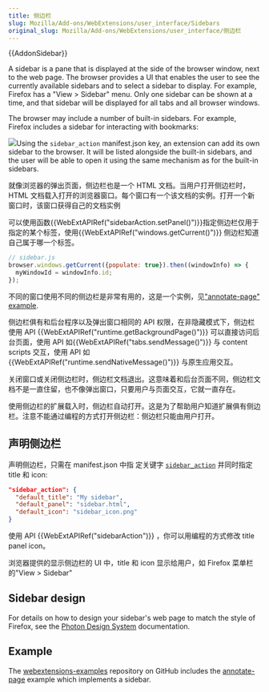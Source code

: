 ```yaml
---
title: 侧边栏
slug: Mozilla/Add-ons/WebExtensions/user_interface/Sidebars
original_slug: Mozilla/Add-ons/WebExtensions/user_interface/侧边栏
---
```

{{AddonSidebar}}

A sidebar is a pane that is displayed at the side of the browser window, next to the web page. The browser provides a UI that enables the user to see the currently available sidebars and to select a sidebar to display. For example, Firefox has a "View > Sidebar" menu. Only one sidebar can be shown at a time, and that sidebar will be displayed for all tabs and all browser windows.

The browser may include a number of built-in sidebars. For example, Firefox includes a sidebar for interacting with bookmarks:

![](bookmarks-sidebar.png)Using the `sidebar_action` manifest.json key, an extension can add its own sidebar to the browser. It will be listed alongside the built-in sidebars, and the user will be able to open it using the same mechanism as for the built-in sidebars.

就像浏览器的弹出页面，侧边栏也是一个 HTML 文档。当用户打开侧边栏时，HTML 文档载入打开的浏览器窗口。每个窗口有一个该文档的实例。打开一个新窗口时，该窗口获得自己的文档实例

可以使用函数{{WebExtAPIRef("sidebarAction.setPanel()")}}指定侧边栏仅用于指定的某个标签，使用{{WebExtAPIRef("windows.getCurrent()")}} 侧边栏知道自己属于哪一个标签。

```js
// sidebar.js
browser.windows.getCurrent({populate: true}).then((windowInfo) => {
  myWindowId = windowInfo.id;
});
```

不同的窗口使用不同的侧边栏是非常有用的，这是一个实例，见["annotate-page" example](https://github.com/mdn/webextensions-examples/tree/master/annotate-page).

侧边栏俱有和后台程序以及弹出窗口相同的 API 权限，在非隐藏模式下，侧边栏使用 API {{WebExtAPIRef("runtime.getBackgroundPage()")}} 可以直接访问后台页面，使用 API 如{{WebExtAPIRef("tabs.sendMessage()")}} 与 content scripts 交互，使用 API 如 {{WebExtAPIRef("runtime.sendNativeMessage()")}} 与原生应用交互。

关闭窗口或关闭侧边栏时，侧边栏文档退出。这意味着和后台页面不同，侧边栏文档不是一直住留，也不像弹出窗口，只要用户与页面交互，它就一直存在。

使用侧边栏的扩展载入时，侧边栏自动打开。这是为了帮助用户知道扩展俱有侧边栏。注意不能通过编程的方式打开侧边栏：侧边栏只能由用户打开。

## 声明侧边栏

声明侧边栏，只需在 manifest.json 中指 定关键字 [`sidebar_action`](/zh-CN/Add-ons/WebExtensions/manifest.json/sidebar_action) 并同时指定 title 和 icon:

```json
"sidebar_action": {
  "default_title": "My sidebar",
  "default_panel": "sidebar.html",
  "default_icon": "sidebar_icon.png"
}
```

使用 API {{WebExtAPIRef("sidebarAction")}} ，你可以用编程的方式修改 title panel icon。

浏览器提供的显示侧边栏的 UI 中，title 和 icon 显示给用户，如 Firefox 菜单栏的"View > Sidebar"

## Sidebar design

For details on how to design your sidebar's web page to match the style of Firefox, see the [Photon Design System](https://design.firefox.com/photon/index.html) documentation.

## Example

The [webextensions-examples](https://github.com/mdn/webextensions-examples) repository on GitHub includes the [annotate-page](https://github.com/mdn/webextensions-examples/tree/master/annotate-page) example which implements a sidebar.
